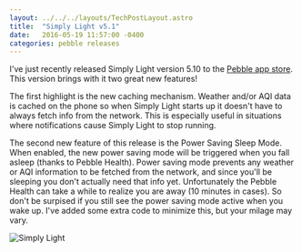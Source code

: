 ```yaml
---
layout: ../../../layouts/TechPostLayout.astro
title:  "Simply Light v5.1"
date:   2016-05-19 11:57:00 -0400
categories: pebble releases
---
```


I've just recently released Simply Light version 5.10 to the
[Pebble app store](https://web.archive.org/web/20180416040032/http://apps.getpebble.com/en_US/watchfaces).
This version brings with it two great new features!

The first highlight is the new caching mechanism. Weather and/or AQI data is
cached on the phone so when Simply Light starts up it doesn't have to always
fetch info from the network. This is especially useful in situations where
notifications cause Simply Light to stop running.

The second new feature of this release is the Power Saving Sleep Mode.
When enabled, the new power saving mode will be triggered when you
fall asleep (thanks to Pebble Health). Power saving mode prevents any weather
or AQI information to be fetched from the network, and since you'll be sleeping
you don't actually need that info yet. Unfortunately the Pebble Health can take
a while to realize you are away (10 minutes in cases). So don't be surpised if
you still see the power saving mode active when you wake up. I've added some
extra code to minimize this, but your milage may vary.

![Simply Light](/images/blog/simply-light/banner.png)
